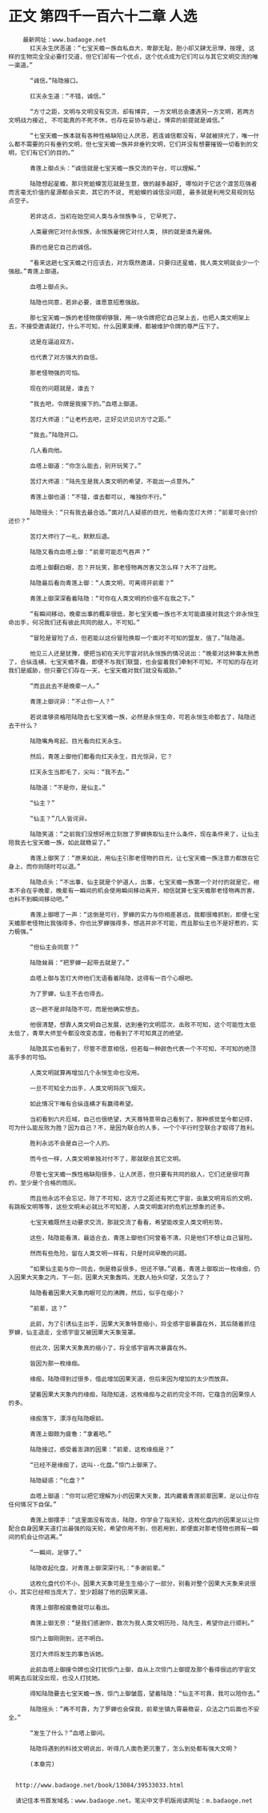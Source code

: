 # 正文 第四千一百六十二章 人选
        最新网址：www.badaoge.net
          扛天永生厌恶道：“七宝天蟾一族自私自大，卑鄙无耻，胆小却又肆无忌惮，按理, 这样的生物完全没必要打交道，但它们却有一个优点，这个优点成为它们可以与其它文明交流的唯一渠道。”
      
          “诚信。”陆隐接口。
      
          扛天永生道：“不错，诚信。”
      
          “方寸之距，文明与文明没有交流，却有博弈, 一方文明总会遭遇另一方文明，若两方文明战力接近, 不可能真的不死不休，也存在妥协与避让，博弈的前提就是诚信。”
      
          “七宝天蟾一族本就有各种性格缺陷让人厌恶，若连诚信都没有，早就被拼光了，唯一什么都不需要的只有垂钓文明，但七宝天蟾一族并非垂钓文明，它们并没有想要摧毁一切看到的文明，它们有它们的目的。”
      
          青莲上御点头：“诚信就是七宝天蟾一族交流的平台，可以理解。”
      
          陆隐想起星蟾，那只死蛤蟆苦厄就是生意，做的越多越好, 哪怕对于它这个渡苦厄强者而言毫无价值的星源都会买卖，其它的不说, 死蛤蟆的诚信没问题, 最多就是利用交易规则钻点空子。
      
          若非这点，当初在始空间人类与永恒族争斗, 它早死了。
      
          人类雇佣它对付永恒族，永恒族雇佣它对付人类, 拼的就是谁先雇佣。
      
          靠的也是它自己的诚信。
      
          “看来这趟七宝天蟾之行应该去，对方既然邀请，只要归还星蟾，我人类文明就会少一个强敌。”青莲上御道。
      
          血塔上御点头。
      
          陆隐也同意，若非必要，谁愿意招惹强敌。
      
          那七宝天蟾一族的老怪物摆明够狠，用一块令牌把它自己架上去，也把人类文明架上去，不接受邀请就打，什么不可知，什么因果束缚，都被维护令牌的尊严压下了。
      
          这是在逼迫双方。
      
          也代表了对方强大的自信。
      
          那老怪物强的可怕。
      
          现在的问题就是，谁去？
      
          “我去吧，令牌是我接下的。”血塔上御道。
      
          苦灯大师道：“让老朽去吧，正好见识见识方寸之距。”
      
          “我去。”陆隐开口。
      
          几人看向他。
      
          血塔上御道：“你怎么能去，别开玩笑了。”
      
          苦灯大师道：“陆先生是我人类文明的希望，不能出一点意外。”
      
          青莲上御也道：“不错，谁去都可以, 唯独你不行。”
      
          陆隐摇头：“只有我去最合适。”面对几人疑惑的目光，他看向苦灯大师：“前辈可会讨价还价？”
      
          苦灯大师行了一礼，默默后退。
      
          陆隐又看向血塔上御：“前辈可能忍气吞声？”
      
          血塔上御翻白眼，忍？开玩笑，那老怪物再厉害又怎么样？大不了战死。
      
          陆隐最后看向青莲上御：“人类文明，可离得开前辈？”
      
          青莲上御深深看着陆隐：“可你在人类文明的价值不在我之下。”
      
          “有瞬间移动，晚辈出事的概率很低，那七宝天蟾一族也不太可能直接对我这个非永恒生命出手，何况我们还有彼此共同的敌人，不可知。”
      
          “冒险是冒险了点，但若能以这份冒险换取一个面对不可知的盟友，值了。”陆隐道。
      
          他见三人还是犹豫，便把当初在天元宇宙对抗永恒族的情况说出：“晚辈对这种事太熟悉了，合纵连横，七宝天蟾不蠢，即便不与我们联盟，也会留着我们牵制不可知，不可知的存在对我们是威胁，但只要它们存在一天，七宝天蟾对我们就没有威胁。”
      
          “而且此去不是晚辈一人。”
      
          青莲上御诧异：“不止你一人？”
      
          若说谁够资格陪陆隐去七宝天蟾一族，必然是永恒生命，可若永恒生命都去了，陆隐还去干什么？
      
          陆隐嘴角弯起，目光看向扛天永生。
      
          然后，青莲上御他们都看向扛天永生，目光惊异，它？
      
          扛天永生当即毛了，尖叫：“我不去。”
      
          陆隐道：“不是你，是仙主。”
      
          “仙主？”
      
          “仙主？”几人皆诧异。
      
          陆隐笑道：“之前我们没想好用立刻放了罗蝉换取仙主什么条件，现在条件来了，让仙主陪我去七宝天蟾一族，如此就稳妥了。”
      
          青莲上御笑了：“原来如此，用仙主引那老怪物的目光，让七宝天蟾一族注意力都放在它身上，而你则随时可以退。”
      
          陆隐点头：“不出事，仙主就是个护道人，出事，七宝天蟾一族第一个对付的就是它，根本不会在乎晚辈，晚辈有一瞬间的机会使用瞬间移动离开，相信就算七宝天蟾那老怪物再厉害，也料不到瞬间移动吧。”
      
          青莲上御嗯了一声：“这倒是可行，罗蝉的实力与你相差甚远，我都很难抓到，即便七宝天蟾那老怪物比我强得多，你也比罗蝉强得多，想逃并非不可能，而且那仙主也不是好惹的，实力极强。”
      
          “但仙主会同意？”
      
          陆隐耸肩：“把罗蝉一起带去就是了。”
      
          血塔上御与苦灯大师他们无语看着陆隐，这得有一百个心眼吧。
      
          为了罗蝉，仙主不去也得去。
      
          这一趟不是非陆隐不可，而是他确实想去。
      
          他很清楚，想靠人类文明自己发展，达到垂钓文明层次，击败不可知，这个可能性太低太低了，青草大师至今都没改变态度，他看到了不可知真正的绝望。
      
          陆隐其实也看到了，尽管不愿意相信，但若每一种颜色代表一个不可知，不可知的绝顶高手多的可怕。
      
          人类文明就算再增加几个永恒生命也没用。
      
          一旦不可知全力出手，人类文明将灰飞烟灭。
      
          如此情况下唯有合纵连横才有赢得希望。
      
          当初看到六片厄域，自己也很绝望，大天尊特意带自己看到了，那种感觉至今都记得，可为什么能反败为胜？因为自己？不，是因为联合的人多，一个个平行时空联合才取得了胜利。
      
          胜利永远不会是自己一个人的。
      
          而今也一样，人类文明单独对付不了，那就联合其它文明。
      
          尽管七宝天蟾一族性格缺陷很多，让人厌恶，但只要有共同的敌人，它们还是很可靠的，至少是个合格的炮灰。
      
          而且他永远不会忘记，除了不可知，这方寸之距还有死亡宇宙，虫巢文明背后的文明，有跳板文明等等，这些文明未必就比不可知差，人类文明面对的危机比想象的还多。
      
          七宝天蟾既然主动要求交流，那就交流了看看，希望能改变人类文明形势。
      
          这些，陆隐能看清，最适合去，青莲上御他们何曾看不清，只是他们不想让自己冒险。
      
          然而有些危险，留在人类文明一样有，只是时间早晚的问题。
      
          “如果仙主能与你一同去，倒是稳妥很多，但还不够。”说着，青莲上御取出一枚缘痂，仍入因果大天象之内，下一刻，因果大天象轰鸣，无数人抬头仰望，又怎么了？
      
          陆隐看着因果大天象肉眼可见的沸腾，然后，似乎在缩小？
      
          “前辈，这？”
      
          此前，为了引诱仙主出手，因果大天象特意缩小，将全感宇宙暴露在外，其后随着抓住罗蝉，仙主退走，全感宇宙又被因果大天象笼罩。
      
          但此次，因果大天象真的缩小了，将全感宇宙再次暴露在外。
      
          皆因为那一枚缘痂。
      
          缘痂，陆隐得到过很多，借此增加因果天道，但后来因为增加的太少而放弃。
      
          望着因果大天象内的缘痂，陆隐知道，这枚缘痂与之前的完全不同，它蕴含的因果惊人的多。
      
          缘痂落下，漂浮在陆隐眼前。
      
          青莲上御颇为疲惫：“拿着吧。”
      
          陆隐接过，感受着澎湃的因果：“前辈，这枚缘痂是？”
      
          “已经不是缘痂了，这叫--化盘。”惊门上御来了。
      
          陆隐疑惑：“化盘？”
      
          血塔上御道：“你可以把它理解为小的因果大天象，其内藏着青莲前辈因果，足以让你在任何情况下自保。”
      
          青莲上御摆手：“这里面没有攻击，陆隐，你学会了指天轮，这枚化盘内的因果足以让你配合自身因果天道打出最强的指天轮，希望你用不到，但若用到，即便面对那老怪物也拥有一瞬间的机会让你逃离。”
      
          “一瞬间，足够了。”
      
          陆隐收起化盘，对青莲上御深深行礼：“多谢前辈。”
      
          这枚化盘代价不小，因果大天象可是生生缩小了一部分，别看对整个因果大天象来说很小，其实已经相当庞大了，至少超越了他的因果天道。
      
          青莲上御那般疲惫就可以看出。
      
          青莲上御无奈：“是我们感谢你，数次为我人类文明历险，陆先生，希望你此行顺利。”
      
          惊门上御刚刚到，还不明白。
      
          苦灯大师将发生的事告诉她。
      
          此前血塔上御接令牌也没打扰惊门上御，自从上次惊门上御提及那个看得很远的宇宙文明离去后就没出现，也没人打扰她。
      
          得知陆隐要去七宝天蟾一族，惊门上御皱眉，望着陆隐：“仙主不可靠，我可以陪你去。”
      
          陆隐摇头：“再不可靠，为了罗蝉也会保我，前辈坐镇九霄最稳妥，众法之门后面也不安全。”
      
          “发生了什么？”血塔上御问。
      
          陆隐将遇到的科技文明说出，听得几人面色更沉重了，怎么到处都有强大文明？
      
          (本章完)
      
      
      http://www.badaoge.net/book/13084/39533033.html
      
      请记住本书首发域名：www.badaoge.net。笔尖中文手机版阅读网址：m.badaoge.net